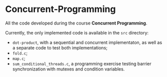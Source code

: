 # Concurrent-Programming
All the code developed during the course **Concurrent Programming**.

Currently, the only implemented code is available in the `src` directory:

- `dot-product`, with a sequential and concurrent implementaton, as well as a separate code to test both implementations;
- `fold.c`;
- `map.c`;
- `sum_conditional_threads.c`, a programming exercise testing barrier synchronization with mutexes and condition variables.
